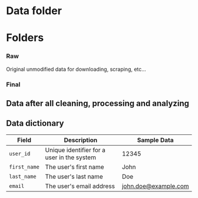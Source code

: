 # Data folder

# Folders

 ### Raw
Original unmodified data for downloading, scraping, etc...

 ### Final
 Data after all cleaning, processing and analyzing
 ---


 ## Data dictionary
| Field         | Description                                         | Sample Data           |
|---------------|-----------------------------------------------------|-----------------------|
| `user_id`     | Unique identifier for a user in the system          | 12345                 |
| `first_name`  | The user's first name                               | John                  |
| `last_name`   | The user's last name                                | Doe                   |
| `email`       | The user's email address                            | john.doe@example.com  |